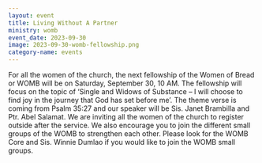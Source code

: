 ```yaml
---
layout: event
title: Living Without A Partner
ministry: womb
event_date: 2023-09-30
image: 2023-09-30-womb-fellowship.png
category-name: events
---
```


For all the women of the church, the next fellowship of the Women of Bread or WOMB will be on Saturday, September 30, 10 AM. The fellowship will focus on the topic of ‘Single and Widows of Substance – I will choose to find joy in the journey that God has set before me’.
The theme verse is coming from Psalm 35:27 and our speaker will be Sis. Janet Brambilla and Ptr. Abel Salamat.
We are inviting all the women of the church to register outside after the service. We also encourage you to join the different small groups of the WOMB to strengthen each other. Please look for the WOMB Core and Sis. Winnie Dumlao if you would like to join the WOMB small groups.
 